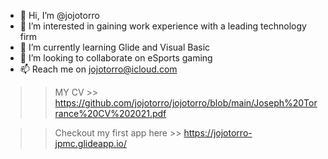 - 👋 Hi, I’m @jojotorro
- 👀 I’m interested in gaining work experience with a leading technology firm
- 🌱 I’m currently learning Glide and Visual Basic
- 💞️ I’m looking to collaborate on eSports gaming
- 📫 Reach me on jojotorro@icloud.com

>> MY CV >> https://github.com/jojotorro/jojotorro/blob/main/Joseph%20Torrance%20CV%202021.pdf 

>> Checkout my first app here >> https://jojotorro-jpmc.glideapp.io/

<!---
jojotorro/jojotorro is a ✨ special ✨ repository because its `README.md` (this file) appears on your GitHub profile.
You can click the Preview link to take a look at your changes.
--->

